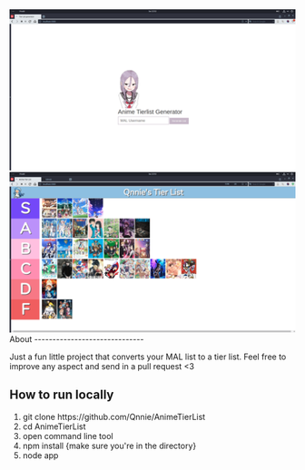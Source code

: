 <img src='public/images/HomePreview.png'>
<img src='public/images/ListPreview.png'>
About
------------------------------

Just a fun little project that converts your MAL list to a tier list. Feel free to improve any aspect and send in a pull
request <3


How to run locally
------------------------------
<ol>
  <li>git clone https://github.com/Qnnie/AnimeTierList</li>
  <li>cd AnimeTierList</li>
  <li>open command line tool</li>
  <li>npm install {make sure you're in the directory}</li>
  <li>node app</li>
</ol>

